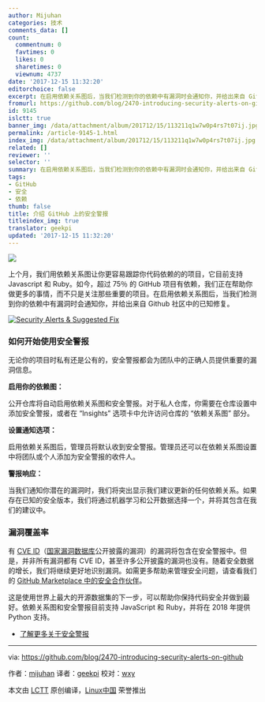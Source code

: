 ```yaml
---
author: Mijuhan
categories: 技术
comments_data: []
count:
  commentnum: 0
  favtimes: 0
  likes: 0
  sharetimes: 0
  viewnum: 4737
date: '2017-12-15 11:32:20'
editorchoice: false
excerpt: 在启用依赖关系图后，当我们检测到你的依赖中有漏洞时会通知你，并给出来自 Github 社区中的已知修复。
fromurl: https://github.com/blog/2470-introducing-security-alerts-on-github
id: 9145
islctt: true
banner_img: /data/attachment/album/201712/15/113211q1w7w0p4rs7t07ij.jpg
permalink: /article-9145-1.html
index_img: /data/attachment/album/201712/15/113211q1w7w0p4rs7t07ij.jpg.thumb.jpg
related: []
reviewer: ''
selector: ''
summary: 在启用依赖关系图后，当我们检测到你的依赖中有漏洞时会通知你，并给出来自 Github 社区中的已知修复。
tags:
- GitHub
- 安全
- 依赖
thumb: false
title: 介绍 GitHub 上的安全警报
titleindex_img: true
translator: geekpi
updated: '2017-12-15 11:32:20'
---
```


![](/data/attachment/album/201712/15/113211q1w7w0p4rs7t07ij.jpg)


上个月，我们用依赖关系图让你更容易跟踪你代码依赖的的项目，它目前支持 Javascript 和 Ruby。如今，超过 75％ 的 GitHub 项目有依赖，我们正在帮助你做更多的事情，而不只是关注那些重要的项目。在启用依赖关系图后，当我们检测到你的依赖中有漏洞时会通知你，并给出来自 Github 社区中的已知修复。


[![Security Alerts & Suggested Fix](/data/attachment/album/201712/15/113408z1620206bo10i6se.gif)](https://user-images.githubusercontent.com/594029/32851987-76c36e4a-c9eb-11e7-98fc-feb39fddaadb.gif)


### 如何开始使用安全警报


无论你的项目时私有还是公有的，安全警报都会为团队中的正确人员提供重要的漏洞信息。


**启用你的依赖图：**


公开仓库将自动启用依赖关系图和安全警报。对于私人仓库，你需要在仓库设置中添加安全警报，或者在 “Insights” 选项卡中允许访问仓库的 “依赖关系图” 部分。


**设置通知选项：**


启用依赖关系图后，管理员将默认收到安全警报。管理员还可以在依赖关系图设置中将团队或个人添加为安全警报的收件人。


**警报响应：**


当我们通知你潜在的漏洞时，我们将突出显示我们建议更新的任何依赖关系。如果存在已知的安全版本，我们将通过机器学习和公开数据选择一个，并将其包含在我们的建议中。


### 漏洞覆盖率


有 [CVE ID](https://cve.mitre.org/)（[国家漏洞数据库](https://nvd.nist.gov/)公开披露的漏洞）的漏洞将包含在安全警报中。但是，并非所有漏洞都有 CVE ID，甚至许多公开披露的漏洞也没有。随着安全数据的增长，我们将继续更好地识别漏洞。如需更多帮助来管理安全问题，请查看我们的 [GitHub Marketplace 中的安全合作伙伴](https://github.com/marketplace/categories/security)。


这是使用世界上最大的开源数据集的下一步，可以帮助你保持代码安全并做到最好。依赖关系图和安全警报目前支持 JavaScript 和 Ruby，并将在 2018 年提供 Python 支持。


* [了解更多关于安全警报](https://help.github.com/articles/about-security-alerts-for-vulnerable-dependencies/)




---


via: <https://github.com/blog/2470-introducing-security-alerts-on-github>


作者：[mijuhan](https://github.com/mijuhan) 译者：[geekpi](https://github.com/geekpi) 校对：[wxy](https://github.com/wxy)


本文由 [LCTT](https://github.com/LCTT/TranslateProject) 原创编译，[Linux中国](https://linux.cn/) 荣誉推出
